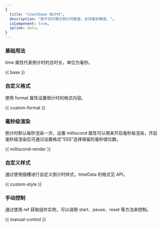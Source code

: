 ```yaml
---
{
  title: "CountDown 倒计时",
  description: "用于实时展示倒计时数值，支持毫秒精度。",
  isComponent: true,
  spline: data,
}
---
```


### 基础用法

time 属性代表倒计时的总时长，单位为毫秒。

{{ base }}

### 自定义格式

使用 format 属性设置倒计时的格式内容。

{{ custom-format }}

### 毫秒级渲染

倒计时默认每秒渲染一次，设置 milliscond 属性可以用来开启毫秒级渲染，开启毫秒级渲染后可通过设置格式“SSS”选择保留的毫秒值位数。

{{ milliscond-render }}

### 自定义样式

通过使用插槽进行自定义倒计时样式，timeData 的格式见 API。

{{ custom-style }}

### 手动控制

通过使用 ref 获取组件实例，可以调用 start、pause、reset 等方法来控制。

{{ manual-control }}
